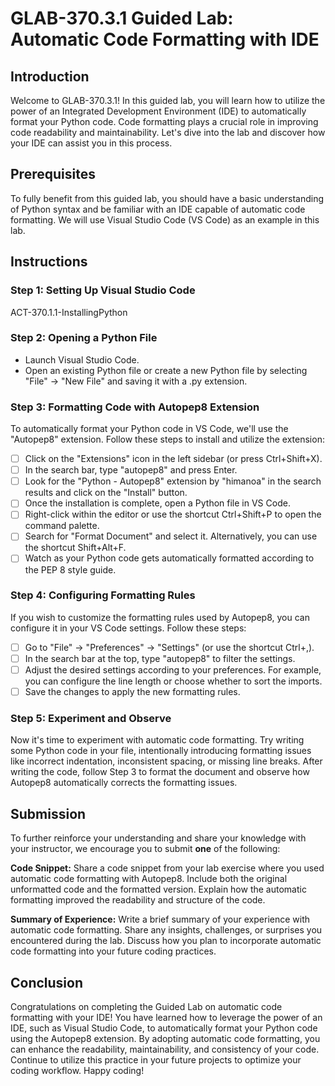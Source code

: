 # GLAB-370.3.1 Guided Lab: Automatic Code Formatting with IDE

## Introduction
Welcome to GLAB-370.3.1! In this guided lab, you will learn how to utilize the power of an Integrated Development Environment (IDE) to automatically format your Python code. Code formatting plays a crucial role in improving code readability and maintainability. Let's dive into the lab and discover how your IDE can assist you in this process.

## Prerequisites
To fully benefit from this guided lab, you should have a basic understanding of Python syntax and be familiar with an IDE capable of automatic code formatting. We will use Visual Studio Code (VS Code) as an example in this lab.

## Instructions

### Step 1: Setting Up Visual Studio Code
ACT-370.1.1-InstallingPython

### Step 2: Opening a Python File
- Launch Visual Studio Code.
- Open an existing Python file or create a new Python file by selecting "File" -> "New File" and saving it with a .py extension.

### Step 3: Formatting Code with Autopep8 Extension
To automatically format your Python code in VS Code, we'll use the "Autopep8" extension. Follow these steps to install and utilize the extension:

- [ ] Click on the "Extensions" icon in the left sidebar (or press Ctrl+Shift+X).
- [ ] In the search bar, type "autopep8" and press Enter.
- [ ] Look for the "Python - Autopep8" extension by "himanoa" in the search results and click on the "Install" button.
- [ ] Once the installation is complete, open a Python file in VS Code.
- [ ] Right-click within the editor or use the shortcut Ctrl+Shift+P to open the command palette.
- [ ] Search for "Format Document" and select it. Alternatively, you can use the shortcut Shift+Alt+F.
- [ ] Watch as your Python code gets automatically formatted according to the PEP 8 style guide.

### Step 4: Configuring Formatting Rules
If you wish to customize the formatting rules used by Autopep8, you can configure it in your VS Code settings. Follow these steps:

- [ ] Go to "File" -> "Preferences" -> "Settings" (or use the shortcut Ctrl+,).
- [ ] In the search bar at the top, type "autopep8" to filter the settings.
- [ ] Adjust the desired settings according to your preferences. For example, you can configure the line length or choose whether to sort the imports.
- [ ] Save the changes to apply the new formatting rules.

### Step 5: Experiment and Observe

Now it's time to experiment with automatic code formatting. Try writing some Python code in your file, intentionally introducing formatting issues like incorrect indentation, inconsistent spacing, or missing line breaks. After writing the code, follow Step 3 to format the document and observe how Autopep8 automatically corrects the formatting issues.

## Submission
To further reinforce your understanding and share your knowledge with your instructor, we encourage you to submit **one** of the following:

**Code Snippet:** Share a code snippet from your lab exercise where you used automatic code formatting with Autopep8. Include both the original unformatted code and the formatted version. Explain how the automatic formatting improved the readability and structure of the code.

**Summary of Experience:** Write a brief summary of your experience with automatic code formatting. Share any insights, challenges, or surprises you encountered during the lab. Discuss how you plan to incorporate automatic code formatting into your future coding practices.

## Conclusion
Congratulations on completing the Guided Lab on automatic code formatting with your IDE! You have learned how to leverage the power of an IDE, such as Visual Studio Code, to automatically format your Python code using the Autopep8 extension. By adopting automatic code formatting, you can enhance the readability, maintainability, and consistency of your code. Continue to utilize this practice in your future projects to optimize your coding workflow. Happy coding!
